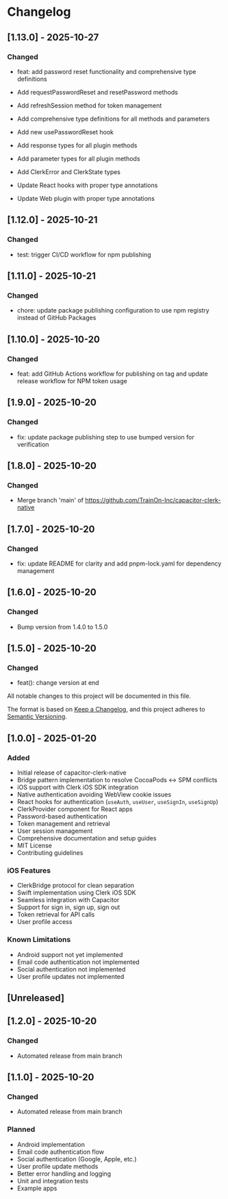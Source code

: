 # Changelog

## [1.13.0] - 2025-10-27

### Changed
- feat: add password reset functionality and comprehensive type definitions

- Add requestPasswordReset and resetPassword methods
- Add refreshSession method for token management
- Add comprehensive type definitions for all methods and parameters
- Add new usePasswordReset hook
- Add response types for all plugin methods
- Add parameter types for all plugin methods
- Add ClerkError and ClerkState types
- Update React hooks with proper type annotations
- Update Web plugin with proper type annotations


## [1.12.0] - 2025-10-21

### Changed
- test: trigger CI/CD workflow for npm publishing


## [1.11.0] - 2025-10-21

### Changed
- chore: update package publishing configuration to use npm registry instead of GitHub Packages


## [1.10.0] - 2025-10-20

### Changed
- feat: add GitHub Actions workflow for publishing on tag and update release workflow for NPM token usage


## [1.9.0] - 2025-10-20

### Changed
- fix: update package publishing step to use bumped version for verification


## [1.8.0] - 2025-10-20

### Changed
- Merge branch 'main' of https://github.com/TrainOn-Inc/capacitor-clerk-native


## [1.7.0] - 2025-10-20

### Changed
- fix: update README for clarity and add pnpm-lock.yaml for dependency management


## [1.6.0] - 2025-10-20

### Changed
- Bump version from 1.4.0 to 1.5.0


## [1.5.0] - 2025-10-20

### Changed
- feat(): change version at end


All notable changes to this project will be documented in this file.

The format is based on [Keep a Changelog](https://keepachangelog.com/en/1.0.0/),
and this project adheres to [Semantic Versioning](https://semver.org/spec/v2.0.0.html).

## [1.0.0] - 2025-01-20

### Added
- Initial release of capacitor-clerk-native
- Bridge pattern implementation to resolve CocoaPods ↔ SPM conflicts
- iOS support with Clerk iOS SDK integration
- Native authentication avoiding WebView cookie issues
- React hooks for authentication (`useAuth`, `useUser`, `useSignIn`, `useSignUp`)
- ClerkProvider component for React apps
- Password-based authentication
- Token management and retrieval
- User session management
- Comprehensive documentation and setup guides
- MIT License
- Contributing guidelines

### iOS Features
- ClerkBridge protocol for clean separation
- Swift implementation using Clerk iOS SDK
- Seamless integration with Capacitor
- Support for sign in, sign up, sign out
- Token retrieval for API calls
- User profile access

### Known Limitations
- Android support not yet implemented
- Email code authentication not implemented
- Social authentication not implemented
- User profile updates not implemented

## [Unreleased]

## [1.2.0] - 2025-10-20

### Changed
- Automated release from main branch


## [1.1.0] - 2025-10-20

### Changed
- Automated release from main branch


### Planned
- Android implementation
- Email code authentication flow
- Social authentication (Google, Apple, etc.)
- User profile update methods
- Better error handling and logging
- Unit and integration tests
- Example apps


